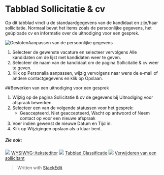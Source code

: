 # Tabblad Sollicitatie & cv

Op dit tabblad vindt u de standaardgegevens van de kandidaat en zijn/haar sollicitatie. Normaal bevat het items zoals de persoonlijke gegevens, het geüploade cv en informatie over de uitnodiging voor een gesprek.

![Gesloten](../Skins/Default/Stylesheets/Images/transparent.gif)Aanpassen van de persoonlijke gegevens

1.  Selecteer de gewenste vacature en selecteer vervolgens  Alle kandidaten  om de lijst met kandidaten weer te geven.
2.  Selecteer de naam van de kandidaat om de pagina  Sollicitatie & cv  weer te geven.
3.  Klik op  Personalia aanpassen, wijzig vervolgens naar wens de e-mail of andere contactgegevens en klik op  Opslaan.

##Bewerken van een uitnodiging voor een gesprek

1.  Wijzig op de pagina  Sollicitatie & cv  de gegevens bij  Uitnodiging voor afspraak bewerken.
2.  Selecteer een van de volgende statussen voor het gesprek:
    -   Geaccepteerd,  Niet geaccepteerd,  Wacht op antwoord  of  Neem contact op voor een nieuwe afspraak
3.  Voer indien gewenst de nieuwe  Datum  en  Tijd  in.
4.  Klik op  Wijzigingen opslaan  als u klaar bent.

##### Zie ook:

![](../Resources/Images/icon-document-link.png)  [WYSIWYG-/teksteditor](wysiwyg_text_editor.htm)
![](../Resources/Images/icon-document-link.png)  [Tabblad Classificatie](classification_tab.htm)
![](../Resources/Images/icon-document-link.png)  [Verwijderen van een sollicitant](deleting_an_applicant.htm)


> Written with [StackEdit](https://stackedit.io/).
<!--stackedit_data:
eyJoaXN0b3J5IjpbLTkwMTE5ODY1Ml19
-->